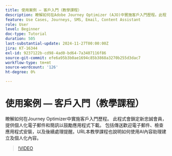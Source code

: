 ```yaml
---
title: 使用案例 — 客戶入門（教學課程）
description: 瞭解如何在Adobe Journey Optimizer (AJO)中實施客戶入門歷程​。此程式會鎖定新忠誠會員，提供個人化電子郵件和簡訊以鼓勵應用程式下載。​URL包括傳送歡迎電子郵件、檢查應用程式安裝，以及後續處理提醒。​URL本教學課程也說明如何使用AI內容助理建立及個人化內容。
feature: Use Cases, Journeys, SMS, Email, Content Assistant
role: User
level: Beginner
doc-type: Tutorial
duration: 505
last-substantial-update: 2024-11-27T00:00:00Z
jira: KT-16344
exl-id: 9237122b-cd98-4ad0-bd64-7a3407116f86
source-git-commit: efe6a95b3b0ae1694c85b3868a3270b255d3dac7
workflow-type: tm+mt
source-wordcount: '126'
ht-degree: 0%

---
```


# 使用案例 — 客戶入門（教學課程）

瞭解如何在Journey Optimizer中實施客戶入門歷程。 此程式會鎖定新忠誠會員，提供個人化電子郵件和簡訊以鼓勵應用程式下載。 包括傳送歡迎電子郵件、檢查應用程式安裝，以及後續處理提醒。&#x200B;URL本教學課程也說明如何使用AI內容助理建立及個人化內容。

>[!VIDEO](https://video.tv.adobe.com/v/3440661/?learn=on&enablevpops&captions=chi_hant)
